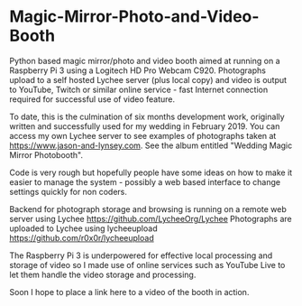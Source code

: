 # Magic-Mirror-Photo-and-Video-Booth
Python based magic mirror/photo and video booth aimed at running on a Raspberry Pi 3 using a Logitech HD Pro Webcam C920.  Photographs upload to a self hosted Lychee server (plus local copy) and video is output to YouTube, Twitch or similar online service - fast Internet connection required for successful use of video feature.

To date, this is the culmination of six months development work, originally written and successfully used for my wedding in February 2019.  You can access my own Lychee server to see examples of photographs taken at https://www.jason-and-lynsey.com.  See the album entitled "Wedding Magic Mirror Photobooth".

Code is very rough but hopefully people have some ideas on how to make it easier to manage the system - possibly a web based interface to change settings quickly for non coders.

Backend for photograph storage and browsing is running on a remote web server using Lychee https://github.com/LycheeOrg/Lychee
Photographs are uploaded to Lychee using lycheeupload https://github.com/r0x0r/lycheeupload

The Raspberry Pi 3 is underpowered for effective local processing and storage of video so I made use of online services such as YouTube Live to let them handle the video storage and processing.

Soon I hope to place a link here to a video of the booth in action.
